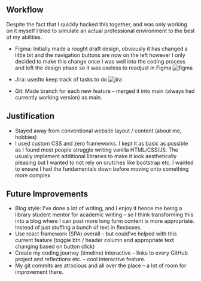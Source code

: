 
## Workflow
Despite the fact that I quickly hacked this together, and was only working on it myself I tried to simulate an actual professional environment to the best of my abilities.

* Figma: Initially made a rought draft design, obviously it has changed a little bit and the navigation buttons are now on the left however I only decided to make this change once I was well into the coding process and left the design phase so it was useless to readjust in Figma
![figma](https://github.com/internetslave/personal-website/assets/80433265/69e7ee58-6455-48ce-b67f-1dec226cf428)

* Jira: usedto keep track of tasks to do
![jira](https://github.com/internetslave/personal-website/assets/80433265/37d23dcf-3510-4727-8f94-bddea6d54f5c)


* Git: Made branch for each new feature – merged it into main (always had currently working version) as main. 


## Justification
* Stayed away from conventional website layout / content (about me, hobbies)  
* I used custom CSS and zero frameworks. I kept it as basic as possible as I found most people struggle writing vanilla HTML/CSS/JS. The usually implement additional libraries to make it look aesthetically pleasing but I wanted to not rely on crutches like bootstrap etc. I wanted to ensure I had the fundamentals down before moving onto something more complex


## Future Improvements
* Blog style: I’ve done a lot of writing, and I enjoy it hence me being a library student mentor for academic writing – so I think transforming this into a blog where I can post more long form content is more appropriate. Instead of just stuffing a bunch of text in flexboxes.  
* Use react framework (SPA) overall – but could’ve helped with this current feature (toggle btn / header column and appropriate text changing based on button click) 
* Create my coding journey (timeline) interactive – links to every GitHub project and reflections etc. – cool interactive feature.  
* My git commits are atrocious and all over the place – a lot of room for improvement there.  



